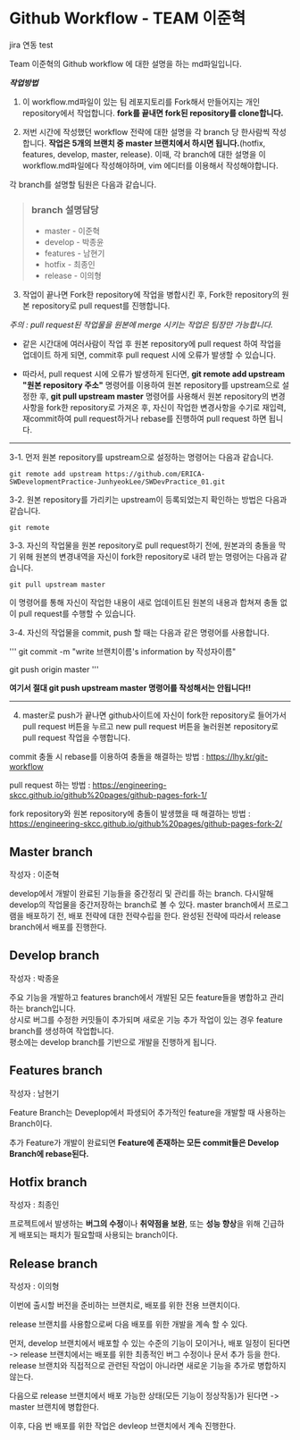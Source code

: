 # Github Workflow - TEAM 이준혁

jira 연동 test

Team 이준혁의 Github workflow 에 대한 설명을 하는 md파일입니다.

***작업방법***
1. 이 workflow.md파일이 있는 팀 레포지토리를 Fork해서 만들어지는 개인 repository에서 작업합니다. **fork를 끝내면 fork된 repository를 clone합니다.**

2. 저번 시간에 작성했던 workflow 전략에 대한 설명을 각 branch 당 한사람씩 작성합니다. **작업은 5개의 브랜치 중 master 브랜치에서 하시면 됩니다.**(hotfix, features, develop, master, release). 이때, 각 branch에 대한 설명을 이 workflow.md파일에다 작성해야하며, vim 에디터를 이용해서 작성해야합니다.

각 branch를 설명할 팀원은 다음과 같습니다.
> ### branch 설명담당
> * master - 이준혁
> * develop - 박종윤
> * features - 남현기
> * hotfix - 최종인
> * release - 이의형

3. 작업이 끝나면 Fork한 repository에 작업을 병합시킨 후, Fork한 repository의 원본 repository로 pull request를 진행합니다.

*주의 : pull request된 작업물을 원본에 merge 시키는 작업은 팀장만 가능합니다.*

* 같은 시간대에 여러사람이 작업 후 원본 repository에 pull request 하여 작업을 업데이트 하게 되면, commit후 pull request 시에 오류가 발생할 수 있습니다.

* 따라서, pull request 시에 오류가 발생하게 된다면, **git remote add upstream "원본 repository 주소"** 명령어를 이용하여 원본 repository를 upstream으로 설정한 후, **git pull upstream master** 명령어를 사용해서 원본 repository의 변경사항을 fork한 repository로 가져온 후, 자신이 작업한 변경사항을 수기로 재입력, 재commit하여 pull request하거나 rebase를 진행하여 pull request 하면 됩니다.

---------------------------------------------------------------------------
3-1. 먼저 원본 repository를 upstream으로 설정하는 명령어는 다음과 같습니다.

```
git remote add upstream https://github.com/ERICA-SWDevelopmentPractice-JunhyeokLee/SWDevPractice_01.git
```

3-2. 원본 repository를 가리키는 upstream이 등록되었는지 확인하는 방법은 다음과 같습니다.

```
git remote
```

3-3. 자신의 작업물을 원본 repository로 pull request하기 전에, 원본과의 충돌을 막기 위해 원본의 변경내역을 자신이 fork한 repository로
내려 받는 명령어는 다음과 같습니다.

```
git pull upstream master
```

이 명령어를 통해 자신이 작업한 내용이 새로 업데이트된 원본의 내용과 합쳐져 충돌 없이 pull request를 수행할 수 있습니다.

3-4. 자신의 작업물을 commit, push 할 때는 다음과 같은 명령어를 사용합니다.

'''
git commit -m "write 브랜치이름's information by 작성자이름"


git push origin master
'''

**여기서 절대 git push upstream master 명령어를 작성해서는 안됩니다!!**


---------------------------------------------------------------------------

4. master로 push가 끝나면 github사이트에 자신이 fork한 repository로 들어가서 pull request 버튼을 누르고 new pull request 버튼을 눌러원본 repository로 pull request 작업을 수행합니다.


commit 충돌 시 rebase를 이용하여 충돌을 해결하는 방법 : <https://lhy.kr/git-workflow>

pull request 하는 방법 : <https://engineering-skcc.github.io/github%20pages/github-pages-fork-1/>

fork repository와 원본 repository에 충돌이 발생했을 때 해결하는 방법 : <https://engineering-skcc.github.io/github%20pages/github-pages-fork-2/>



## Master branch

작성자 : 이준혁

develop에서 개발이 완료된 기능들을 중간정리 및 관리를 하는 branch. 다시말해 develop의 작업물을 중간저장하는 branch로 볼 수 있다.
master branch에서 프로그램을 배포하기 전, 배포 전략에 대한 전략수립을 한다. 완성된 전략에 따라서 release branch에서 배포를 진행한다.


## Develop branch

작성자 : 박종윤

주요 기능을 개발하고 features branch에서 개발된 모든 feature들을 병합하고 관리하는 branch입니다.   
상시로 버그를 수정한 커밋들이 추가되며 새로운 기능 추가 작업이 있는 경우 feature branch를 생성하여 작업합니다.   
평소에는 develop branch를 기반으로 개발을 진행하게 됩니다.

## Features branch

작성자 : 남현기

Feature Branch는 Deveplop에서 파생되어 추가적인 feature을 개발할 때 사용하는 Branch이다.

추가 Feature가 개발이 완료되면 **Feature에 존재하는 모든 commit들은 Develop Branch에 rebase된다.**

## Hotfix branch

작성자 : 최종인

프로젝트에서 발생하는 **버그의 수정**이나 **취약점을 보완**, 또는  **성능 향상**을 위해 긴급하게 배포되는 패치가 필요할때 사용되는 branch이다. 

## Release branch

작성자 : 이의형

이번에 출시할 버전을 준비하는 브랜치로, 배포를 위한 전용 브랜치이다.

release 브랜치를 사용함으로써 다음 배포를 위한 개발을 계속 할 수 있다.

먼저, develop 브랜치에서 배포할 수 있는 수준의 기능이 모이거나, 배포 일정이 된다면 -> release 브랜치에서는 배포를 위한 최종적인 버그 수정이나 문서 추가 등을 한다. release 브랜치와 직접적으로 관련된 작업이 아니라면 새로운 기능을 추가로 병합하지 않는다.

다음으로  release 브랜치에서 배포 가능한 상태(모든 기능이 정상작동)가 된다면 -> master 브랜치에 병합한다. 

이후, 다음 번 배포를 위한 작업은 devleop 브랜치에서 계속 진행한다.

